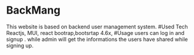 # BackMang

This website is based on backend user management system.
#Used Tech
Reactjs, MUI, react bootrap,bootsrtap 4.6x,
#Usage
users can log in and signup . while admin will get the informations the users have shared while signing up.
